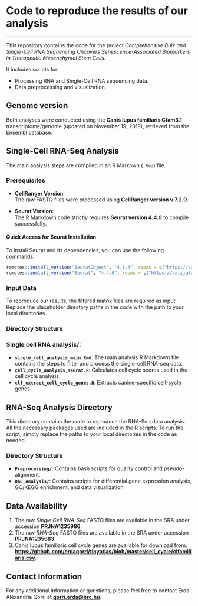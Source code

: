 # Code to reproduce the results of our analysis

---

This repository contains the code for the project *Comprehensive Bulk and Single-Cell RNA Sequencing Uncovers Senescence-Associated Biomarkers in Therapeutic Mesenchymal Stem Cells.* 

It includes scripts for:  
- Processing RNA and Single-Cell RNA sequencing data.  
- Data preprocessing and visualization.

## Genome version
Both analyses were conducted using the **Canis lupus familiaris Cfam3.1** transcriptome/genome (updated on November 19, 2019), retrieved from the Ensembl database.

## Single-Cell RNA-Seq Analysis 
The main analysis steps are compiled in an R Markown (`.Rmd`) file.

### Prerequisites
- **CellRanger Version**:  
  The raw FASTQ files were processed using **CellRanger version v.7.2.0**.

- **Seurat Version**:  
  The R Markdown code strictly requires **Seurat version 4.4.0** to compile successfully.

#### Quick Access for Seurat Installation

To install Seurat and its dependencies, you can use the following commands:

```r
remotes::install_version("SeuratObject", "4.1.4", repos = c("https://satijalab.r-universe.dev", getOption("repos")))
remotes::install_version("Seurat", "4.4.0", repos = c("https://satijalab.r-universe.dev", getOption("repos")))
```
### Input Data
To reproduce our results, the filtered matrix files are required as input. Replace the placeholder directory paths in the code with the path to your local directories.

### Directory Structure

### Single cell RNA analysis/:
- **`single_cell_analysis_main.Rmd`**: The main analysis R Markdown file contains the steps to filter and process the single-cell RNA-seq data.
- **`cell_cycle_analysis_seurat.R`**: Calculates cell cycle scores used in the cell cycle analysis.
- **`clf_extract_cell_cycle_genes.R`**: Extracts canine-specific cell-cycle genes.

## RNA-Seq Analysis Directory

This directory contains the code to reproduce the RNA-Seq data analysis. All the necessary packages used are included in the R scripts. To run the script, simply replace the paths to your local directories in the code as needed.

### Directory Structure
- **`Preprocessing/`**: Contains bash scripts for quality control and pseudo-alignment.
- **`DGE_Analysis/`**: Contains scripts for differential gene expression analysis, GO/KEGG enrichment, and data visualization.

## Data Availability

1. The raw *Single Cell RNA-Seq* FASTQ files are available in the SRA under accession **PRJNA1235986**.
2. The raw *RNA-Seq* FASTQ files are available in the SRA under accession **PRJNA1235683**.
3. Canis lupus familiaris cell cycle genes are available for download from: **https://github.com/erdaqorri/tinyatlas/blob/master/cell_cycle/clfamiliaris.csv**.

## Contact Information

For any additional information or questions, please feel free to contact Erda Alexandria Qorri at **qorri.erda@brc.hu**.


